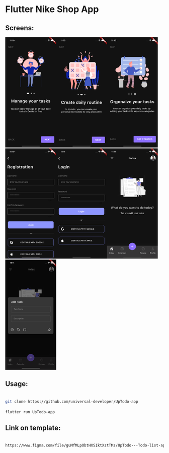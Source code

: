 <h1>Flutter Nike Shop App</h1>

<h2>Screens: </h2>

<img src="images/1st.png" height="350px"/><img src="images/2nd.png" height="350px"/><img src="images/3rd.png" height="350px"/><img src="images/4th.png" height="350px"/><img src="images/5th.png" height="350px"/><img src="images/6th.png" height="350px"/><img src="images/7th.png" height="350px"/>



<h2>Usage: </h2>

```bash

git clone https://github.com/universal-developer/UpTodo-app

flutter run UpTodo-app

```

<h2>Link on template: </h2>

```bash

https://www.figma.com/file/guMfMLpObtHXS1ktXztTMz/UpTodo---Todo-list-app-UI-Kit-(Community)?node-id=69%3A6594

```
